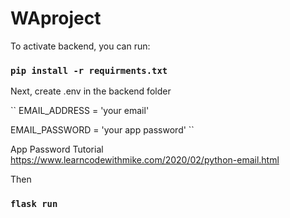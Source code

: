 # WAproject

To activate backend, you can run:

### `pip install -r requirments.txt`

Next, create .env in the backend folder

``
EMAIL_ADDRESS = 'your email'

EMAIL_PASSWORD = 'your app password'
``

App Password Tutorial
https://www.learncodewithmike.com/2020/02/python-email.html

Then

### `flask run`